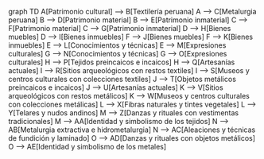 graph TD
A[Patrimonio cultural] --> B[Textilería peruana]
A --> C[Metalurgia peruana]
B --> D[Patrimonio material]
B --> E[Patrimonio inmaterial]
C --> F[Patrimonio material]
C --> G[Patrimonio inmaterial]
D --> H[Bienes muebles]
D --> I[Bienes inmuebles]
F --> J[Bienes muebles]
F --> K[Bienes inmuebles]
E --> L[Conocimientos y técnicas]
E --> M[Expresiones culturales]
G --> N[Conocimientos y técnicas]
G --> O[Expresiones culturales]
H --> P[Tejidos preincaicos e incaicos]
H --> Q[Artesanías actuales]
I --> R[Sitios arqueológicos con restos textiles]
I --> S[Museos y centros culturales con colecciones textiles]
J --> T[Objetos metálicos preincaicos e incaicos]
J --> U[Artesanías actuales]
K --> V[Sitios arqueológicos con restos metálicos]
K --> W[Museos y centros culturales con colecciones metálicas]
L --> X[Fibras naturales y tintes vegetales]
L --> Y[Telares y nudos andinos]
M --> Z[Danzas y rituales con vestimentas tradicionales]
M --> AA[Identidad y simbolismo de los tejidos]
N --> AB[Metalurgia extractiva e hidrometalurgia]
N --> AC[Aleaciones y técnicas de fundición y laminado]
O --> AD[Danzas y rituales con objetos metálicos]
O --> AE[Identidad y simbolismo de los metales]
